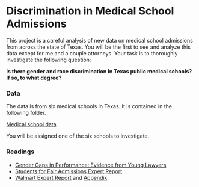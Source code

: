 
# Discrimination in Medical School Admissions

This project is a careful analysis of new data on medical school admissions from across the state of Texas.  You will be the first to see and analyze this data except for me and a couple attorneys.  Your task is to thoroughly investigate the following question:

**Is there gender and race discrimination in Texas public medical schools?  If so, to what degree?**

### Data

The data is from six medical schools in Texas.  It is contained in the following folder.

[Medical school data](../data/medical-school-data)

You will be assigned one of the six schools to investigate.

### Readings

- [Gender Gaps in Performance: Evidence from Young Lawyers](../readings/gendergap_lawyers.pdf)
- [Students for Fair Admissions Expert Report](../readings/SFAA.pdf)
- [Walmart Expert Report](../readings/walmart.pdf) and [Appendix](../readings/walmart_appendix.pdf)
